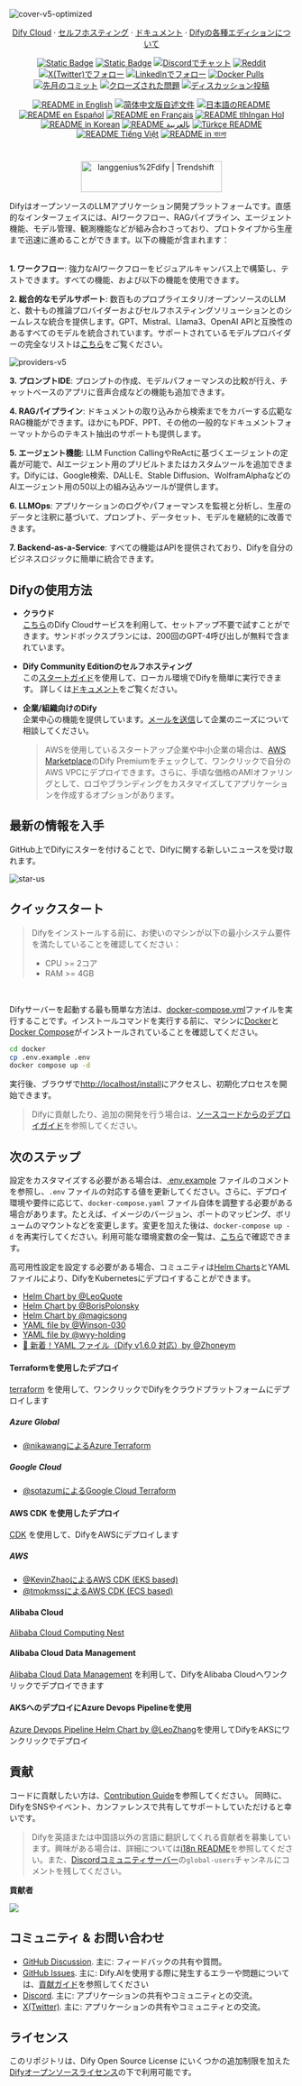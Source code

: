 ![cover-v5-optimized](./images/GitHub_README_if.png)

<p align="center">
  <a href="https://cloud.dify.ai">Dify Cloud</a> ·
  <a href="https://docs.dify.ai/getting-started/install-self-hosted">セルフホスティング</a> ·
  <a href="https://docs.dify.ai">ドキュメント</a> ·
  <a href="https://dify.ai/pricing">Difyの各種エディションについて</a>
</p>

<p align="center">
    <a href="https://dify.ai" target="_blank">
        <img alt="Static Badge" src="https://img.shields.io/badge/Product-F04438"></a>
    <a href="https://dify.ai/pricing" target="_blank">
        <img alt="Static Badge" src="https://img.shields.io/badge/free-pricing?logo=free&color=%20%23155EEF&label=pricing&labelColor=%20%23528bff"></a>
    <a href="https://discord.gg/FngNHpbcY7" target="_blank">
        <img src="https://img.shields.io/discord/1082486657678311454?logo=discord&labelColor=%20%235462eb&logoColor=%20%23f5f5f5&color=%20%235462eb"
            alt="Discordでチャット"></a>
    <a href="https://reddit.com/r/difyai" target="_blank">
        <img src="https://img.shields.io/reddit/subreddit-subscribers/difyai?style=plastic&logo=reddit&label=r%2Fdifyai&labelColor=white"
            alt="Reddit"></a>
    <a href="https://twitter.com/intent/follow?screen_name=dify_ai" target="_blank">
        <img src="https://img.shields.io/twitter/follow/dify_ai?logo=X&color=%20%23f5f5f5"
            alt="X(Twitter)でフォロー"></a>
    <a href="https://www.linkedin.com/company/langgenius/" target="_blank">
        <img src="https://custom-icon-badges.demolab.com/badge/LinkedIn-0A66C2?logo=linkedin-white&logoColor=fff"
            alt="LinkedInでフォロー"></a>
    <a href="https://hub.docker.com/u/langgenius" target="_blank">
        <img alt="Docker Pulls" src="https://img.shields.io/docker/pulls/langgenius/dify-web?labelColor=%20%23FDB062&color=%20%23f79009"></a>
    <a href="https://github.com/langgenius/dify/graphs/commit-activity" target="_blank">
        <img alt="先月のコミット" src="https://img.shields.io/github/commit-activity/m/langgenius/dify?labelColor=%20%2332b583&color=%20%2312b76a"></a>
    <a href="https://github.com/langgenius/dify/" target="_blank">
        <img alt="クローズされた問題" src="https://img.shields.io/github/issues-search?query=repo%3Alanggenius%2Fdify%20is%3Aclosed&label=issues%20closed&labelColor=%20%237d89b0&color=%20%235d6b98"></a>
    <a href="https://github.com/langgenius/dify/discussions/" target="_blank">
        <img alt="ディスカッション投稿" src="https://img.shields.io/github/discussions/langgenius/dify?labelColor=%20%239b8afb&color=%20%237a5af8"></a>
</p>

<p align="center">
  <a href="./README.md"><img alt="README in English" src="https://img.shields.io/badge/English-d9d9d9"></a>
  <a href="./README_CN.md"><img alt="简体中文版自述文件" src="https://img.shields.io/badge/简体中文-d9d9d9"></a>
  <a href="./README_JA.md"><img alt="日本語のREADME" src="https://img.shields.io/badge/日本語-d9d9d9"></a>
  <a href="./README_ES.md"><img alt="README en Español" src="https://img.shields.io/badge/Español-d9d9d9"></a>
  <a href="./README_FR.md"><img alt="README en Français" src="https://img.shields.io/badge/Français-d9d9d9"></a>
  <a href="./README_KL.md"><img alt="README tlhIngan Hol" src="https://img.shields.io/badge/Klingon-d9d9d9"></a>
  <a href="./README_KR.md"><img alt="README in Korean" src="https://img.shields.io/badge/한국어-d9d9d9"></a>
  <a href="./README_AR.md"><img alt="README بالعربية" src="https://img.shields.io/badge/العربية-d9d9d9"></a>
  <a href="./README_TR.md"><img alt="Türkçe README" src="https://img.shields.io/badge/Türkçe-d9d9d9"></a>
  <a href="./README_VI.md"><img alt="README Tiếng Việt" src="https://img.shields.io/badge/Ti%E1%BA%BFng%20Vi%E1%BB%87t-d9d9d9"></a>
  <a href="./README_BN.md"><img alt="README in বাংলা" src="https://img.shields.io/badge/বাংলা-d9d9d9"></a>
</p>

# 

<p align="center">
  <a href="https://trendshift.io/repositories/2152" target="_blank"><img src="https://trendshift.io/api/badge/repositories/2152" alt="langgenius%2Fdify | Trendshift" style="width: 250px; height: 55px;" width="250" height="55"/></a>
</p>

DifyはオープンソースのLLMアプリケーション開発プラットフォームです。直感的なインターフェイスには、AIワークフロー、RAGパイプライン、エージェント機能、モデル管理、観測機能などが組み合わさっており、プロトタイプから生産まで迅速に進めることができます。以下の機能が含まれます：
</br> </br>

**1. ワークフロー**:
強力なAIワークフローをビジュアルキャンバス上で構築し、テストできます。すべての機能、および以下の機能を使用できます。

**2. 総合的なモデルサポート**:
数百ものプロプライエタリ/オープンソースのLLMと、数十もの推論プロバイダーおよびセルフホスティングソリューションとのシームレスな統合を提供します。GPT、Mistral、Llama3、OpenAI APIと互換性のあるすべてのモデルを統合されています。サポートされているモデルプロバイダーの完全なリストは[こちら](https://docs.dify.ai/getting-started/readme/model-providers)をご覧ください。

![providers-v5](https://github.com/langgenius/dify/assets/13230914/5a17bdbe-097a-4100-8363-40255b70f6e3)

**3. プロンプトIDE**:
プロンプトの作成、モデルパフォーマンスの比較が行え、チャットベースのアプリに音声合成などの機能も追加できます。

**4. RAGパイプライン**:
ドキュメントの取り込みから検索までをカバーする広範なRAG機能ができます。ほかにもPDF、PPT、その他の一般的なドキュメントフォーマットからのテキスト抽出のサポートも提供します。

**5. エージェント機能**:
LLM Function CallingやReActに基づくエージェントの定義が可能で、AIエージェント用のプリビルトまたはカスタムツールを追加できます。Difyには、Google検索、DALL·E、Stable Diffusion、WolframAlphaなどのAIエージェント用の50以上の組み込みツールが提供します。

**6. LLMOps**:
アプリケーションのログやパフォーマンスを監視と分析し、生産のデータと注釈に基づいて、プロンプト、データセット、モデルを継続的に改善できます。

**7. Backend-as-a-Service**:
すべての機能はAPIを提供されており、Difyを自分のビジネスロジックに簡単に統合できます。

## Difyの使用方法

- **クラウド </br>**
  [こちら](https://dify.ai)のDify Cloudサービスを利用して、セットアップ不要で試すことができます。サンドボックスプランには、200回のGPT-4呼び出しが無料で含まれています。

- **Dify Community Editionのセルフホスティング</br>**
  この[スタートガイド](#%E3%82%AF%E3%82%A4%E3%83%83%E3%82%AF%E3%82%B9%E3%82%BF%E3%83%BC%E3%83%88)を使用して、ローカル環境でDifyを簡単に実行できます。
  詳しくは[ドキュメント](https://docs.dify.ai)をご覧ください。

- **企業/組織向けのDify</br>**
  企業中心の機能を提供しています。[メールを送信](mailto:business@dify.ai?subject=%5BGitHub%5DBusiness%20License%20Inquiry)して企業のニーズについて相談してください。 </br>

  > AWSを使用しているスタートアップ企業や中小企業の場合は、[AWS Marketplace](https://aws.amazon.com/marketplace/pp/prodview-t22mebxzwjhu6)のDify Premiumをチェックして、ワンクリックで自分のAWS VPCにデプロイできます。さらに、手頃な価格のAMIオファリングとして、ロゴやブランディングをカスタマイズしてアプリケーションを作成するオプションがあります。

## 最新の情報を入手

GitHub上でDifyにスターを付けることで、Difyに関する新しいニュースを受け取れます。

![star-us](https://github.com/langgenius/dify/assets/13230914/b823edc1-6388-4e25-ad45-2f6b187adbb4)

## クイックスタート

> Difyをインストールする前に、お使いのマシンが以下の最小システム要件を満たしていることを確認してください：
>
> - CPU >= 2コア
> - RAM >= 4GB

</br>

Difyサーバーを起動する最も簡単な方法は、[docker-compose.yml](docker/docker-compose.yaml)ファイルを実行することです。インストールコマンドを実行する前に、マシンに[Docker](https://docs.docker.com/get-docker/)と[Docker Compose](https://docs.docker.com/compose/install/)がインストールされていることを確認してください。

```bash
cd docker
cp .env.example .env
docker compose up -d
```

実行後、ブラウザで[http://localhost/install](http://localhost/install)にアクセスし、初期化プロセスを開始できます。

> Difyに貢献したり、追加の開発を行う場合は、[ソースコードからのデプロイガイド](https://docs.dify.ai/getting-started/install-self-hosted/local-source-code)を参照してください。

## 次のステップ

設定をカスタマイズする必要がある場合は、[.env.example](docker/.env.example) ファイルのコメントを参照し、`.env` ファイルの対応する値を更新してください。さらに、デプロイ環境や要件に応じて、`docker-compose.yaml` ファイル自体を調整する必要がある場合があります。たとえば、イメージのバージョン、ポートのマッピング、ボリュームのマウントなどを変更します。変更を加えた後は、`docker-compose up -d` を再実行してください。利用可能な環境変数の全一覧は、[こちら](https://docs.dify.ai/getting-started/install-self-hosted/environments)で確認できます。

高可用性設定を設定する必要がある場合、コミュニティは[Helm Charts](https://helm.sh/)とYAMLファイルにより、DifyをKubernetesにデプロイすることができます。

- [Helm Chart by @LeoQuote](https://github.com/douban/charts/tree/master/charts/dify)
- [Helm Chart by @BorisPolonsky](https://github.com/BorisPolonsky/dify-helm)
- [Helm Chart by @magicsong](https://github.com/magicsong/ai-charts)
- [YAML file by @Winson-030](https://github.com/Winson-030/dify-kubernetes)
- [YAML file by @wyy-holding](https://github.com/wyy-holding/dify-k8s)
- [🚀 新着！YAML ファイル（Dify v1.6.0 対応）by @Zhoneym](https://github.com/Zhoneym/DifyAI-Kubernetes)

#### Terraformを使用したデプロイ

[terraform](https://www.terraform.io/) を使用して、ワンクリックでDifyをクラウドプラットフォームにデプロイします

##### Azure Global

- [@nikawangによるAzure Terraform](https://github.com/nikawang/dify-azure-terraform)

##### Google Cloud

- [@sotazumによるGoogle Cloud Terraform](https://github.com/DeNA/dify-google-cloud-terraform)

#### AWS CDK を使用したデプロイ

[CDK](https://aws.amazon.com/cdk/) を使用して、DifyをAWSにデプロイします

##### AWS

- [@KevinZhaoによるAWS CDK (EKS based)](https://github.com/aws-samples/solution-for-deploying-dify-on-aws)
- [@tmokmssによるAWS CDK (ECS based)](https://github.com/aws-samples/dify-self-hosted-on-aws)

#### Alibaba Cloud

[Alibaba Cloud Computing Nest](https://computenest.console.aliyun.com/service/instance/create/default?type=user&ServiceName=Dify%E7%A4%BE%E5%8C%BA%E7%89%88)

#### Alibaba Cloud Data Management

[Alibaba Cloud Data Management](https://www.alibabacloud.com/help/en/dms/dify-in-invitational-preview/) を利用して、DifyをAlibaba Cloudへワンクリックでデプロイできます

#### AKSへのデプロイにAzure Devops Pipelineを使用

[Azure Devops Pipeline Helm Chart by @LeoZhang](https://github.com/Ruiruiz30/Dify-helm-chart-AKS)を使用してDifyをAKSにワンクリックでデプロイ

## 貢献

コードに貢献したい方は、[Contribution Guide](https://github.com/langgenius/dify/blob/main/CONTRIBUTING.md)を参照してください。
同時に、DifyをSNSやイベント、カンファレンスで共有してサポートしていただけると幸いです。

> Difyを英語または中国語以外の言語に翻訳してくれる貢献者を募集しています。興味がある場合は、詳細については[i18n README](https://github.com/langgenius/dify/blob/main/web/i18n-config/README.md)を参照してください。また、[Discordコミュニティサーバー](https://discord.gg/8Tpq4AcN9c)の`global-users`チャンネルにコメントを残してください。

**貢献者**

<a href="https://github.com/langgenius/dify/graphs/contributors">
  <img src="https://contrib.rocks/image?repo=langgenius/dify" />
</a>

## コミュニティ & お問い合わせ

- [GitHub Discussion](https://github.com/langgenius/dify/discussions). 主に: フィードバックの共有や質問。
- [GitHub Issues](https://github.com/langgenius/dify/issues). 主に: Dify.AIを使用する際に発生するエラーや問題については、[貢献ガイド](CONTRIBUTING_JA.md)を参照してください
- [Discord](https://discord.gg/FngNHpbcY7). 主に: アプリケーションの共有やコミュニティとの交流。
- [X(Twitter)](https://twitter.com/dify_ai). 主に: アプリケーションの共有やコミュニティとの交流。

## ライセンス

このリポジトリは、Dify Open Source License にいくつかの追加制限を加えた[Difyオープンソースライセンス](LICENSE)の下で利用可能です。
